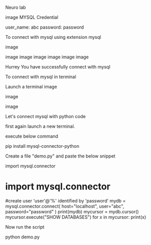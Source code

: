 
Neuro lab

image
MYSQL Credential

user_name: abc
password: password

To connect with mysql using extension mysql

image

image image image image image image

Hurrey You have successfully connect with mysql

To connect with mysql in terminal

Launch a terminal image

image

image

Let's connect mysql with python code

first again launch a new terminal.

execute below command

pip install mysql-connector-python

Create a file "demo.py" and paste the below snippet

import mysql.connector
# import mysql.connector
#create user 'user'@'%' identified by 'password'
mydb = mysql.connector.connect(
  host="localhost",
  user="abc",
  password="password"
)
print(mydb)
mycursor = mydb.cursor()
mycursor.execute("SHOW DATABASES")
for x in mycursor:
  print(x)

Now run the script

python demo.py

